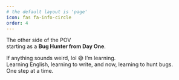 ```yaml
---
# the default layout is 'page'
icon: fas fa-info-circle
order: 4
---
```


<!-- > Add Markdown syntax content to file `_tabs/about.md`{: .filepath } and it will show up on this page.
{: .prompt-tip } 

otherside of POV being Bug Hunter from day one.

If anything sounds weird, lol. **I’m learning**.  
Learning English, learning to write, and now, learning to hunt bugs.  
One step at a time.  
-->

The other side of the POV  
starting as a **Bug Hunter from Day One**.

If anything sounds weird, lol 😅 I’m learning.  
Learning English, learning to write, and now, learning to hunt bugs.  
One step at a time.